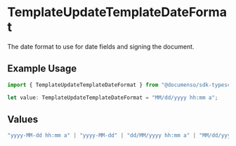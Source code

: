 # TemplateUpdateTemplateDateFormat

The date format to use for date fields and signing the document.

## Example Usage

```typescript
import { TemplateUpdateTemplateDateFormat } from "@documenso/sdk-typescript/models/operations";

let value: TemplateUpdateTemplateDateFormat = "MM/dd/yyyy hh:mm a";
```

## Values

```typescript
"yyyy-MM-dd hh:mm a" | "yyyy-MM-dd" | "dd/MM/yyyy hh:mm a" | "MM/dd/yyyy hh:mm a" | "yyyy-MM-dd HH:mm" | "yy-MM-dd hh:mm a" | "yyyy-MM-dd HH:mm:ss" | "MMMM dd, yyyy hh:mm a" | "EEEE, MMMM dd, yyyy hh:mm a" | "yyyy-MM-dd'T'HH:mm:ss.SSSXXX"
```